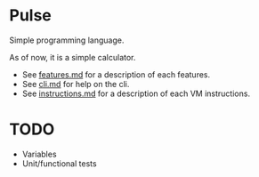 # Pulse

Simple programming language.

As of now, it is a simple calculator.

- See [features.md](docs/features.md) for a description of each features.
- See [cli.md](docs/cli.md) for help on the cli.
- See [instructions.md](docs/instructions.md) for a description of each VM instructions.

# TODO

- Variables
- Unit/functional tests

